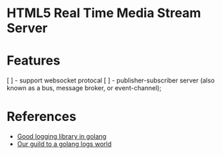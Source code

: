 HTML5 Real Time Media Stream Server
====================================


# Features

[ ] - support websocket protocal
[ ] - publisher-subscriber server (also known as a bus, message broker, or event-channel);


# References

- [Good logging library in golang](https://www.quora.com/Which-is-good-logging-library-in-Golang)
- [Our guild to a golang logs world]()